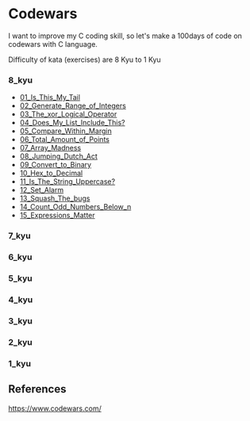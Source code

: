 # Codewars

I want to improve my C coding skill, so let's make a 100days of code on codewars with C language.

Difficulty of kata (exercises) are 8 Kyu to 1 Kyu

### 8_kyu
* [01_Is_This_My_Tail](8_kyu/01_Is_This_My_Tail)
* [02_Generate_Range_of_Integers](8_kyu/02_Generate_Range_of_Integers)
* [03_The_xor_Logical_Operator](8_kyu/03_The_xor_Logical_Operator)
* [04_Does_My_List_Include_This?](8_kyu/04_Does_My_List_Include_This%3F)
* [05_Compare_Within_Margin](8_kyu/05_Compare_Within_Margin)
* [06_Total_Amount_of_Points](8_kyu/06_Total_Amount_of_Points)
* [07_Array_Madness](8_kyu/07_Array_Madness)
* [08_Jumping_Dutch_Act](8_kyu/08_Jumping_Dutch_Act)
* [09_Convert_to_Binary](8_kyu/09_Convert_to_Binary)
* [10_Hex_to_Decimal](8_kyu/10_Hex_to_Decimal)
* [11_Is_The_String_Uppercase?](8_kyu/11_Is_The_String_Uppercase%3F)
* [12_Set_Alarm](8_kyu/12_Set_Alarm)
* [13_Squash_The_bugs](8_kyu/13_Squash_The_bugs)
* [14_Count_Odd_Numbers_Below_n](8_kyu/14_Count_Odd_Numbers_Below_n)
* [15_Expressions_Matter](8_kyu/15_Expressions_Matter)

### 7_kyu

### 6_kyu

### 5_kyu

### 4_kyu

### 3_kyu

### 2_kyu

### 1_kyu

## References
https://www.codewars.com/